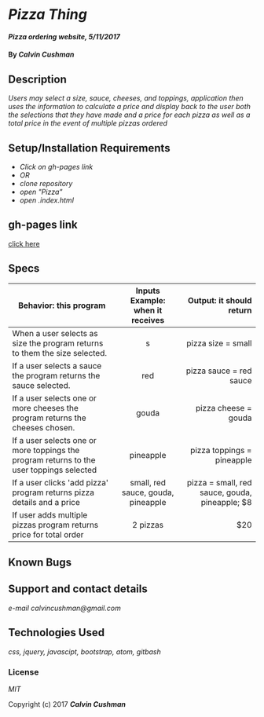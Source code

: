 # _Pizza Thing_

#### _Pizza ordering website, 5/11/2017_

#### By _**Calvin Cushman**_

## Description

_Users may select a size, sauce, cheeses, and toppings, application then uses the information to calculate a price and display back to the user both the selections that they have made and a price for each pizza as well as a total price in the event of multiple pizzas ordered_

## Setup/Installation Requirements

* _Click on gh-pages link_
* _OR_
* _clone repository_
* _open "Pizza"_
* _open .index.html_

## gh-pages link
[click here](https://calvincushman.github.io/pizza-thing)

## Specs
| Behavior: this program | Inputs Example: when it receives | Output: it should return|
|------------------|:-------------:|------:|
|When a user selects as size the program returns to them the size selected.|s|pizza size = small|
|If a user selects a sauce the program returns the sauce selected.|red|pizza sauce = red sauce|
|If a user selects one or more cheeses the program returns the cheeses chosen.|gouda|pizza cheese = gouda|
|If a user selects one or more toppings the program returns to the user toppings selected|pineapple|pizza toppings = pineapple|
|If a user clicks 'add pizza' program returns pizza details and a price|small, red sauce, gouda, pineapple|pizza = small, red sauce, gouda, pineapple; $8|
|If user adds multiple pizzas program returns price for total order|2 pizzas| $20
## Known Bugs


## Support and contact details

_e-mail calvincushman@gmail.com_

## Technologies Used

_css, jquery, javascipt, bootstrap, atom, gitbash_

### License

*MIT*

Copyright (c) 2017 **_Calvin Cushman_**
